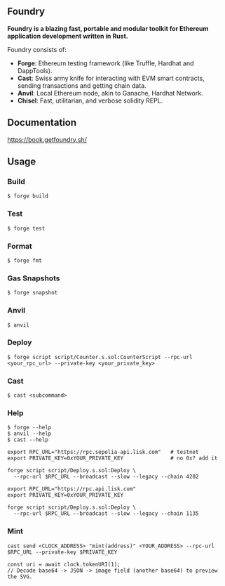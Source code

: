 ## Foundry

**Foundry is a blazing fast, portable and modular toolkit for Ethereum application development written in Rust.**

Foundry consists of:

-   **Forge**: Ethereum testing framework (like Truffle, Hardhat and DappTools).
-   **Cast**: Swiss army knife for interacting with EVM smart contracts, sending transactions and getting chain data.
-   **Anvil**: Local Ethereum node, akin to Ganache, Hardhat Network.
-   **Chisel**: Fast, utilitarian, and verbose solidity REPL.

## Documentation

https://book.getfoundry.sh/

## Usage

### Build

```shell
$ forge build
```

### Test

```shell
$ forge test
```

### Format

```shell
$ forge fmt
```

### Gas Snapshots

```shell
$ forge snapshot
```

### Anvil

```shell
$ anvil
```

### Deploy

```shell
$ forge script script/Counter.s.sol:CounterScript --rpc-url <your_rpc_url> --private-key <your_private_key>
```

### Cast

```shell
$ cast <subcommand>
```

### Help

```shell
$ forge --help
$ anvil --help
$ cast --help
```

```shell
export RPC_URL="https://rpc.sepolia-api.lisk.com"   # testnet
export PRIVATE_KEY=0xYOUR_PRIVATE_KEY               # no 0x? add it

forge script script/Deploy.s.sol:Deploy \
  --rpc-url $RPC_URL --broadcast --slow --legacy --chain 4202
```

```shell
export RPC_URL="https://rpc.api.lisk.com"
export PRIVATE_KEY=0xYOUR_PRIVATE_KEY

forge script script/Deploy.s.sol:Deploy \
  --rpc-url $RPC_URL --broadcast --slow --legacy --chain 1135
```

### Mint
```shell
cast send <CLOCK_ADDRESS> "mint(address)" <YOUR_ADDRESS> --rpc-url $RPC_URL --private-key $PRIVATE_KEY
```

```shell
const uri = await clock.tokenURI(1);
// Decode base64 -> JSON -> image field (another base64) to preview the SVG.
```